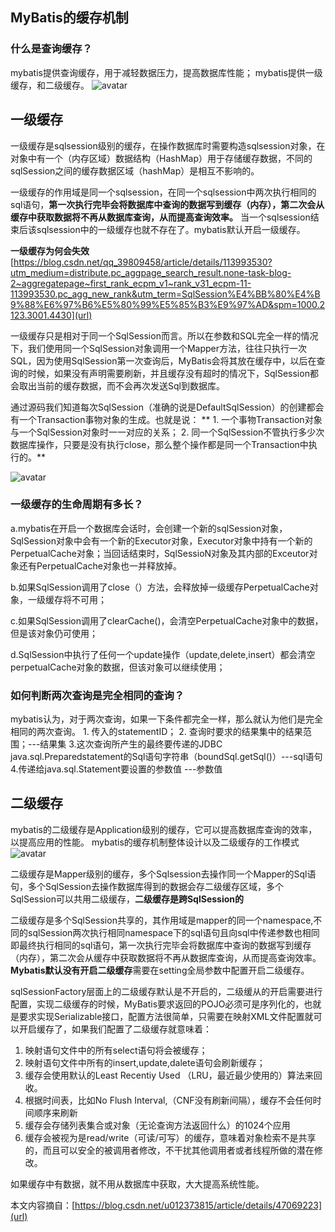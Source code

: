 ## MyBatis的缓存机制

### 什么是查询缓存？
  mybatis提供查询缓存，用于减轻数据压力，提高数据库性能；
  mybatis提供一级缓存，和二级缓存。
  ![avatar](https://img-blog.csdn.net/20150726164148424?watermark/2/text/aHR0cDovL2Jsb2cuY3Nkbi5uZXQv/font/5a6L5L2T/fontsize/400/fill/I0JBQkFCMA==/dissolve/70/gravity/Center)
 
## 一级缓存
  一级缓存是sqlsession级别的缓存，在操作数据库时需要构造sqlsession对象，在对象中有一个（内存区域）数据结构（HashMap）用于存储缓存数据，不同的sqlSession之间的缓存数据区域（hashMap）是相互不影响的。
  
   一级缓存的作用域是同一个sqlsession，在同一个sqlsession中两次执行相同的sql语句，**第一次执行完毕会将数据库中查询的数据写到缓存（内存），第二次会从缓存中获取数据将不再从数据库查询，从而提高查询效率。** 当一个sqlsession结束后该sqlsession中的一级缓存也就不存在了。mybatis默认开启一级缓存。
  
  
  **一级缓存为何会失效** 
  [https://blog.csdn.net/qq_39809458/article/details/113993530?utm_medium=distribute.pc_aggpage_search_result.none-task-blog-2~aggregatepage~first_rank_ecpm_v1~rank_v31_ecpm-11-113993530.pc_agg_new_rank&utm_term=SqlSession%E4%BB%80%E4%B9%88%E6%97%B6%E5%80%99%E5%85%B3%E9%97%AD&spm=1000.2123.3001.4430](url)
  
  
  一级缓存只是相对于同一个SqlSession而言。所以在参数和SQL完全一样的情况下，我们使用同一个SqlSession对象调用一个Mapper方法，往往只执行一次SQL，因为使用SqlSession第一次查询后，MyBatis会将其放在缓存中，以后在查询的时候，如果没有声明需要刷新，并且缓存没有超时的情况下，SqlSession都会取出当前的缓存数据，而不会再次发送Sql到数据库。
  
  通过源码我们知道每次SqlSession（准确的说是DefaultSqlSession）的创建都会有一个Transaction事物对象的生成。也就是说：
 ** 1. 一个事物Transaction对象与一个SqlSession对象时一一对应的关系；
  2. 同一个SqlSession不管执行多少次数据库操作，只要是没有执行close，那么整个操作都是同一个Transaction中执行的。**

![avatar](https://img-blog.csdnimg.cn/20201012134836126.png?x-oss-process=image/watermark,type_ZmFuZ3poZW5naGVpdGk,shadow_10,text_aHR0cHM6Ly9ibG9nLmNzZG4ubmV0L3UwMTIzNzM4MTU=,size_16,color_FFFFFF,t_70)

### 一级缓存的生命周期有多长？
  a.mybatis在开启一个数据库会话时，会创建一个新的sqlSession对象，SqlSession对象中会有一个新的Executor对象，Executor对象中持有一个新的PerpetualCache对象；当回话结束时，SqlSessioN对象及其内部的Exceutor对象还有PerpetualCache对象也一并释放掉。
  
  b.如果SqlSession调用了close（）方法，会释放掉一级缓存PerpetualCache对象，一级缓存将不可用；
  
  c.如果SqlSession调用了clearCache()，会清空PerpetualCache对象中的数据，但是该对象仍可使用；
  
  d.SqlSession中执行了任何一个update操作（update,delete,insert）都会清空perpetualCache对象的数据，但该对象可以继续使用；
  
### 如何判断两次查询是完全相同的查询？
  mybatis认为，对于两次查询，如果一下条件都完全一样，那么就认为他们是完全相同的两次查询。
    1. 传入的statementID；
    2. 查询时要求的结果集中的结果范围；---结果集
    3.这次查询所产生的最终要传递的JDBC java.sql.Preparedstatement的Sql语句字符串（boundSql.getSql()）---sql语句
    4.传递给java.sql.Statement要设置的参数值 ---参数值

## 二级缓存
  mybatis的二级缓存是Application级别的缓存，它可以提高数据库查询的效率，以提高应用的性能。
  mybatis的缓存机制整体设计以及二级缓存的工作模式
  ![avatar](https://img-blog.csdnimg.cn/20201012134820519.png?x-oss-process=image/watermark,type_ZmFuZ3poZW5naGVpdGk,shadow_10,text_aHR0cHM6Ly9ibG9nLmNzZG4ubmV0L3UwMTIzNzM4MTU=,size_16,color_FFFFFF,t_70)
  
 二级缓存是Mapper级别的缓存，多个Sqlsession去操作同一个Mapper的Sql语句，多个SqlSession去操作数据库得到的数据会存二级缓存区域，多个SqlSession可以共用二级缓存，**二级缓存是跨SqlSession的**

二级缓存是多个SqlSession共享的，其作用域是mapper的同一个namespace,不同的sqlSession两次执行相同namespace下的sql语句且向sql中传递参数也相同即最终执行相同的sql语句，第一次执行完毕会将数据库中查询的数据写到缓存（内存），第二次会从缓存中获取数据将不再从数据库查询，从而提高查询效率。**Mybatis默认没有开启二级缓存**需要在setting全局参数中配置开启二级缓存。

sqlSessionFactory层面上的二级缓存默认是不开启的，二级缓从的开启需要进行配置，实现二级缓存的时候，MyBatis要求返回的POJO必须可是序列化的，也就是要求实现Serializable接口，配置方法很简单，只需要在映射XML文件配置就可以开启缓存了<cache/>，如果我们配置了二级缓存就意味着：
  1. 映射语句文件中的所有select语句将会被缓存；
  2. 映射语句文件中所有的insert,update,dalete语句会刷新缓存；
  3. 缓存会使用默认的Least Recentiy Used （LRU，最近最少使用的）算法来回收。
  4. 根据时间表，比如No Flush Interval,（CNF没有刷新间隔），缓存不会任何时间顺序来刷新
  5. 缓存会存储列表集合或对象（无论查询方法返回什么）的1024个应用
  6. 缓存会被视为是read/write（可读/可写）的缓存，意味着对象检索不是共享的，而且可以安全的被调用者修改，不干扰其他调用者或者线程所做的潜在修改。

如果缓存中有数据，就不用从数据库中获取，大大提高系统性能。

本文内容摘自：[https://blog.csdn.net/u012373815/article/details/47069223](url) 
